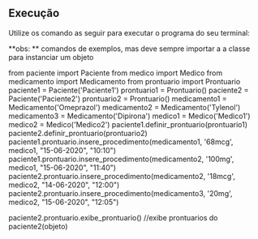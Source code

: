 ## Execução

Utilize os comando as seguir para executar o programa do seu terminal:

**obs: ** comandos de exemplos, mas deve sempre importar a a classe para instanciar um objeto

from paciente import Paciente
from medico import Medico
from medicamento import Medicamento
from prontuario import Prontuario
paciente1 = Paciente('Paciente1')
prontuario1 = Prontuario()
paciente2 = Paciente('Paciente2')
prontuario2 = Prontuario()
medicamento1 = Medicamento('Omeprazol')
medicamento2 = Medicamento('Tylenol')
medicamento3 = Medicamento('Dipirona')
medico1 = Medico('Medico1')
medico2 = Medico('Medico2')
paciente1.definir_prontuario(prontuario1)
paciente2.definir_prontuario(prontuario2)
paciente1.prontuario.insere_procedimento(medicamento1, '68mcg', medico1, "15-06-2020", "10:10")
paciente1.prontuario.insere_procedimento(medicamento2, '100mg', medico1, "15-06-2020", "11:40")
paciente2.prontuario.insere_procedimento(medicamento2, '18mcg', medico2, "14-06-2020", "12:00")
paciente2.prontuario.insere_procedimento(medicamento3, '20mg', medico2, "15-06-2020", "12:05")

paciente2.prontuario.exibe_prontuario()   //exibe prontuarios do paciente2(objeto)